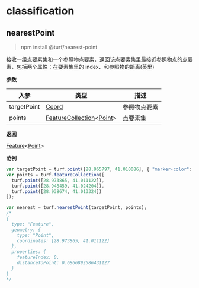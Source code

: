 # classification

## nearestPoint

> npm install @turf/nearest-point

接收一组点要素集和一个参照物点要素，返回该点要素集里最接近参照物点的点要素，包括两个属性：在要素集里的 index、和参照物的距离(英里)

**参数**

| 入参        | 类型                                                                   | 描述         |
| ----------- | ---------------------------------------------------------------------- | ------------ |
| targetPoint | [Coord][coord_link]                                                    | 参照物点要素 |
| points      | [FeatureCollection][featurecollection_link]&lt;[Point][point_link]&gt; | 点要素集     |

**返回**

[Feature][feature_link]&lt;[Point][point_link]&gt;

**范例**

```javascript
var targetPoint = turf.point([28.965797, 41.010086], { "marker-color": "#0F0" });
var points = turf.featureCollection([
  turf.point([28.973865, 41.011122]),
  turf.point([28.948459, 41.024204]),
  turf.point([28.938674, 41.013324])
]);

var nearest = turf.nearestPoint(targetPoint, points);
/*
{
  type: "Feature",
  geometry: {
    type: "Point",
    coordinates: [28.973865, 41.011122]
  },
  properties: {
    featureIndex: 0,
    distanceToPoint: 0.6866892586431127
  }
}
*/
```

[feature_link]: https://tools.ietf.org/html/rfc7946#section-3.2
[featurecollection_link]: https://tools.ietf.org/html/rfc7946#section-3.3
[point_link]: https://tools.ietf.org/html/rfc7946#section-3.1.2
[coord_link]: https://tools.ietf.org/html/rfc7946#section-3.1.1
